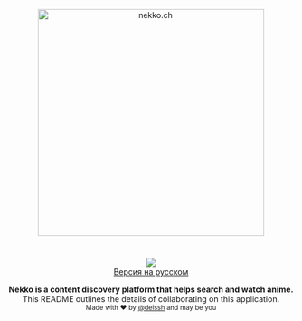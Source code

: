 <p align="center">
  <img src="http://301222.selcdn.com/nekko-ch-cdn1/assets/icon/1.5x/%D0%A0%D0%B5%D1%81%D1%83%D1%80%D1%81%205%401.5x.png" alt="nekko.ch" width="400" />
</p>

<h1 align="center"></h1>

<p align="center">
  <a href="https://circleci.com/gh/nekko-ru/website"><img src="https://circleci.com/gh/nekko-ru/website.svg?style=svg"></a>
  <br />
  <a href="https://github.com/deissh/website/blob/master/README_RU.md">
    Версия на русском
  </a>
</p>

<p align="center">
  <b>Nekko is a content discovery platform that helps search and watch anime.</b></br>
  <span>This README outlines the details of collaborating on this application.</span></br>
  <sub>Made with ❤️ by <a href="https://github.com/deissh">@deissh</a> and may be you</sub>
</p>

<br />
